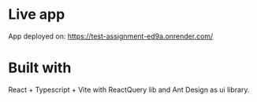 # Live app
App deployed on: https://test-assignment-ed9a.onrender.com/  

# Built with
React + Typescript + Vite with ReactQuery lib and Ant Design as ui library.
